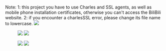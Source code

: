 Note: 1: this project you have to use Charles and SSL agents, as well as mobile phone installation certificates, otherwise you can't access the BiliBili website.
2: if you encounter a charlesSSL error, please change its file name to lowercase.
 <img src="https://raw.githubusercontent.com/Munccccc/CoordinatorByMunc/master/images/munc1.png">
<figure class="half">
 <img src="https://raw.githubusercontent.com/Munccccc/CoordinatorByMunc/master/images/munc2.png">
 <img src="https://raw.githubusercontent.com/Munccccc/CoordinatorByMunc/master/images/munc3.png">
</figure>

<figure class="half">
 <img src="https://raw.githubusercontent.com/Munccccc/CoordinatorByMunc/master/images/munc4.png">
 <img src="https://raw.githubusercontent.com/Munccccc/CoordinatorByMunc/master/images/munc5.png">
</figure>

